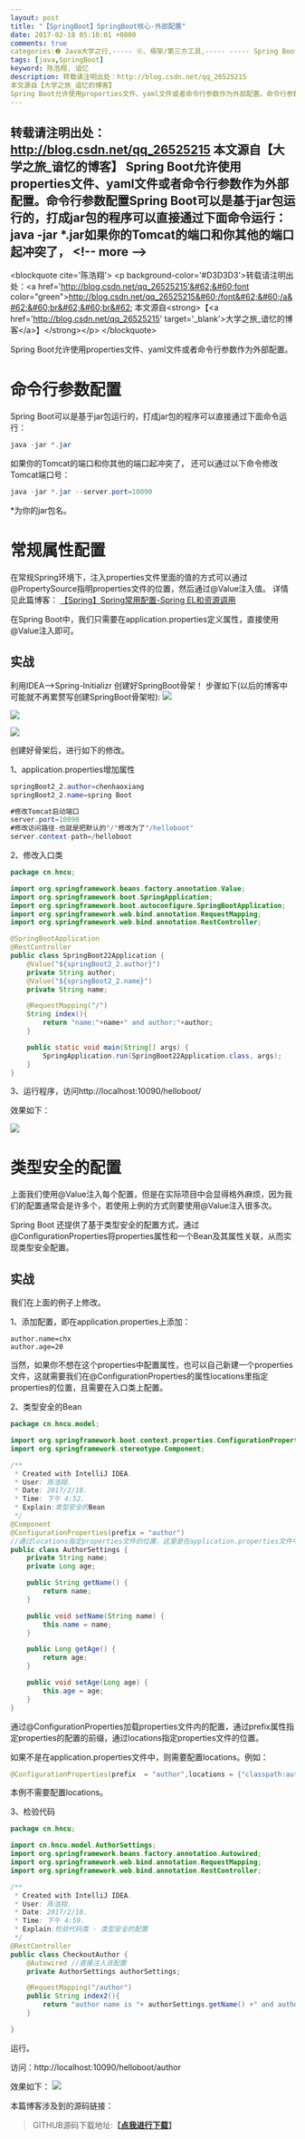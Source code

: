 ```yaml
---
layout: post
title: "【SpringBoot】SpringBoot核心-外部配置"
date: 2017-02-18 05:10:01 +0800
comments: true
categories:❷ Java大学之行,----- ⑥、框架/第三方工具,----- ----- Spring Boot
tags: [java,SpringBoot]
keyword: 陈浩翔, 谙忆
description: 转载请注明出处：http://blog.csdn.net/qq_26525215
本文源自【大学之旅_谙忆的博客】
Spring Boot允许使用properties文件、yaml文件或者命令行参数作为外部配置。命令行参数配置Spring Boot可以是基于jar包运行的，打成jar包的程序可以直接通过下面命令运行：java -jar *.jar如果你的Tomcat的端口和你其他的端口起冲突了， 
---
```



转载请注明出处：http://blog.csdn.net/qq_26525215
本文源自【大学之旅_谙忆的博客】
Spring Boot允许使用properties文件、yaml文件或者命令行参数作为外部配置。命令行参数配置Spring Boot可以是基于jar包运行的，打成jar包的程序可以直接通过下面命令运行：java -jar *.jar如果你的Tomcat的端口和你其他的端口起冲突了，
&#60;!-- more --&#62;
----------

&#60;blockquote cite='陈浩翔'&#62;
&#60;p background-color='#D3D3D3'&#62;转载请注明出处：&#60;a href='http://blog.csdn.net/qq_26525215'&#62;&#60;font color="green"&#62;http://blog.csdn.net/qq_26525215&#60;/font&#62;&#60;/a&#62;&#60;br&#62;&#60;br&#62;
本文源自&#60;strong&#62;【&#60;a href='http://blog.csdn.net/qq_26525215' target='_blank'&#62;大学之旅_谙忆的博客&#60;/a&#62;】&#60;/strong&#62;&#60;/p&#62;
&#60;/blockquote&#62;

Spring Boot允许使用properties文件、yaml文件或者命令行参数作为外部配置。

# 命令行参数配置

Spring Boot可以是基于jar包运行的，打成jar包的程序可以直接通过下面命令运行：
```java
java -jar *.jar
```

如果你的Tomcat的端口和你其他的端口起冲突了，
还可以通过以下命令修改Tomcat端口号：

```java
java -jar *.jar --server.port=10090
```
*为你的jar包名。

# 常规属性配置

在常规Spring环境下，注入properties文件里面的值的方式可以通过@PropertySource指明properties文件的位置，然后通过@Value注入值。
详情见此篇博客：
<a href="http://blog.csdn.net/qq_26525215/article/details/53156288" target='_blank'>【Spring】Spring常用配置-Spring EL和资源调用</a>


在Spring Boot中，我们只需要在application.properties定义属性，直接使用@Value注入即可。

## 实战

利用IDEA--&#62;Spring-Initializr
创建好SpringBoot骨架！
步骤如下(以后的博客中可能就不再累赘写创建SpringBoot骨架啦):
![](http://img.blog.csdn.net/20170218162421605?watermark/2/text/aHR0cDovL2Jsb2cuY3Nkbi5uZXQvcXFfMjY1MjUyMTU=/font/5a6L5L2T/fontsize/400/fill/I0JBQkFCMA==/dissolve/70/gravity/SouthEast)

![](http://img.blog.csdn.net/20170218162618421?watermark/2/text/aHR0cDovL2Jsb2cuY3Nkbi5uZXQvcXFfMjY1MjUyMTU=/font/5a6L5L2T/fontsize/400/fill/I0JBQkFCMA==/dissolve/70/gravity/SouthEast)

![](http://img.blog.csdn.net/20170218162625840?watermark/2/text/aHR0cDovL2Jsb2cuY3Nkbi5uZXQvcXFfMjY1MjUyMTU=/font/5a6L5L2T/fontsize/400/fill/I0JBQkFCMA==/dissolve/70/gravity/SouthEast)


创建好骨架后，进行如下的修改。

1、application.properties增加属性
```java
springBoot2_2.author=chenhaoxiang
springBoot2_2.name=spring Boot

#修改Tomcat启动端口
server.port=10090
#修改访问路径-也就是把默认的"/"修改为了"/helloboot"
server.context-path=/helloboot
```

2、修改入口类

```java
package cn.hncu;

import org.springframework.beans.factory.annotation.Value;
import org.springframework.boot.SpringApplication;
import org.springframework.boot.autoconfigure.SpringBootApplication;
import org.springframework.web.bind.annotation.RequestMapping;
import org.springframework.web.bind.annotation.RestController;

@SpringBootApplication
@RestController
public class SpringBoot22Application {
	@Value("${springBoot2_2.author}")
	private String author;
	@Value("${springBoot2_2.name}")
	private String name;

	@RequestMapping("/")
	String index(){
		return "name:"+name+" and author:"+author;
	}

	public static void main(String[] args) {
		SpringApplication.run(SpringBoot22Application.class, args);
	}
}

```
3、运行程序，访问http://localhost:10090/helloboot/

效果如下：

![](http://img.blog.csdn.net/20170218164355241?watermark/2/text/aHR0cDovL2Jsb2cuY3Nkbi5uZXQvcXFfMjY1MjUyMTU=/font/5a6L5L2T/fontsize/400/fill/I0JBQkFCMA==/dissolve/70/gravity/SouthEast)

# 类型安全的配置

上面我们使用@Value注入每个配置，但是在实际项目中会显得格外麻烦，因为我们的配置通常会是许多个，若使用上例的方式则要使用@Value注入很多次。

Spring Boot 还提供了基于类型安全的配置方式，通过@ConfigurationProperties将properties属性和一个Bean及其属性关联，从而实现类型安全配置。

## 实战
我们在上面的例子上修改。

1、添加配置，即在application.properties上添加：

```
author.name=chx
author.age=20
```

当然，如果你不想在这个properties中配置属性，也可以自己新建一个properties文件，这就需要我们在@ConfigurationProperties的属性locations里指定properties的位置，且需要在入口类上配置。

2、类型安全的Bean

```java
package cn.hncu.model;

import org.springframework.boot.context.properties.ConfigurationProperties;
import org.springframework.stereotype.Component;

/**
 * Created with IntelliJ IDEA.
 * User: 陈浩翔.
 * Date: 2017/2/18.
 * Time: 下午 4:52.
 * Explain:类型安全的Bean
 */
@Component
@ConfigurationProperties(prefix = "author")
//通过locations指定properties文件的位置，这里是在application.properties文件中，可以不指定
public class AuthorSettings {
    private String name;
    private Long age;

    public String getName() {
        return name;
    }

    public void setName(String name) {
        this.name = name;
    }

    public Long getAge() {
        return age;
    }

    public void setAge(Long age) {
        this.age = age;
    }
}

```
通过@ConfigurationProperties加载properties文件内的配置，通过prefix属性指定properties的配置的前缀，通过locations指定properties文件的位置。

如果不是在application.properties文件中，则需要配置locations。例如：

```java
@ConfigurationProperties(prefix  = "author",locations = {"classpath:author.properties"})
```
本例不需要配置locations。

3、检验代码

```java
package cn.hncu;

import cn.hncu.model.AuthorSettings;
import org.springframework.beans.factory.annotation.Autowired;
import org.springframework.web.bind.annotation.RequestMapping;
import org.springframework.web.bind.annotation.RestController;

/**
 * Created with IntelliJ IDEA.
 * User: 陈浩翔.
 * Date: 2017/2/18.
 * Time: 下午 4:59.
 * Explain:检验代码类 - 类型安全的配置
 */
@RestController
public class CheckoutAuthor {
    @Autowired //直接注入该配置
    private AuthorSettings authorSettings;

    @RequestMapping("/author")
    public String index2(){
        return "author name is "+ authorSettings.getName() +" and author age is "+authorSettings.getAge();
    }

}
```

运行。

访问：http://localhost:10090/helloboot/author

效果如下：
![](http://img.blog.csdn.net/20170218170632609?watermark/2/text/aHR0cDovL2Jsb2cuY3Nkbi5uZXQvcXFfMjY1MjUyMTU=/font/5a6L5L2T/fontsize/400/fill/I0JBQkFCMA==/dissolve/70/gravity/SouthEast)


本篇博客涉及到的源码链接：
<blockquote cite='陈浩翔'>
GITHUB源码下载地址:<strong>【<a href='https://github.com/chenhaoxiang/SpringBoot/tree/master/springBoot2_2' target='_blank'>点我进行下载</a>】</strong>
</blockquote>
